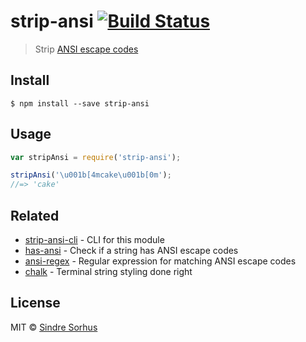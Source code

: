 # strip-ansi [![Build Status](https://travis-ci.org/chalk/strip-ansi.svg?branch=master)](https://travis-ci.org/chalk/strip-ansi)

> Strip [ANSI escape codes](http://en.wikipedia.org/wiki/ANSI_escape_code)

## Install

```
$ npm install --save strip-ansi
```

## Usage

```js
var stripAnsi = require('strip-ansi');

stripAnsi('\u001b[4mcake\u001b[0m');
//=> 'cake'
```

## Related

- [strip-ansi-cli](https://github.com/chalk/strip-ansi-cli) - CLI for this module
- [has-ansi](https://github.com/chalk/has-ansi) - Check if a string has ANSI escape codes
- [ansi-regex](https://github.com/chalk/ansi-regex) - Regular expression for matching ANSI escape codes
- [chalk](https://github.com/chalk/chalk) - Terminal string styling done right

## License

MIT © [Sindre Sorhus](http://sindresorhus.com)
